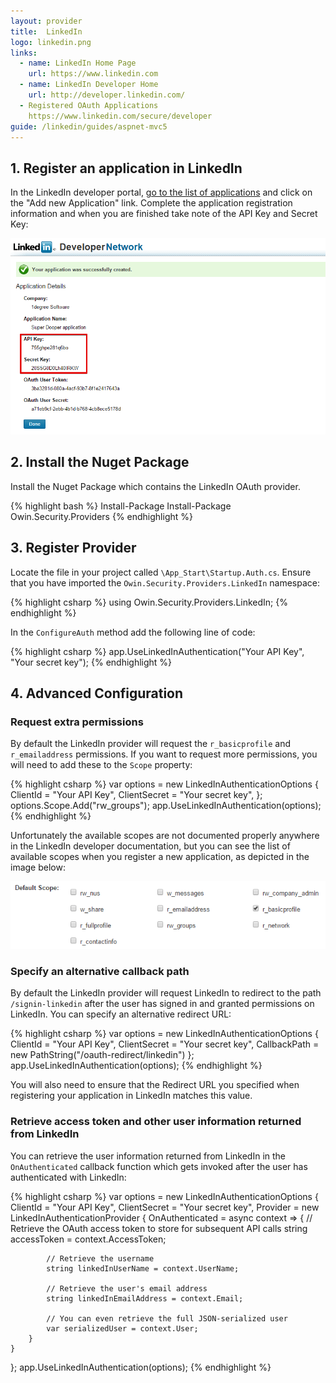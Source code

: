 ```yaml
---
layout: provider
title:  LinkedIn
logo: linkedin.png
links:
  - name: LinkedIn Home Page
    url: https://www.linkedin.com
  - name: LinkedIn Developer Home
    url: http://developer.linkedin.com/
  - Registered OAuth Applications
    https://www.linkedin.com/secure/developer
guide: /linkedin/guides/aspnet-mvc5
---
```


## 1. Register an application in LinkedIn

In the LinkedIn developer portal, [go to the list of applications](https://www.linkedin.com/secure/developer) and click on the "Add new Application" link. Complete the application registration information and when you are finished take note of the API Key and Secret Key:

![](/images/linkedin-api-key-and-secret-key.png)

## 2. Install the Nuget Package

Install the Nuget Package which contains the LinkedIn OAuth provider.

{% highlight bash %}
Install-Package Install-Package Owin.Security.Providers
{% endhighlight %}

## 3. Register Provider
 
Locate the file in your project called `\App_Start\Startup.Auth.cs`. Ensure that you have imported the `Owin.Security.Providers.LinkedIn` namespace:

{% highlight csharp %}
using Owin.Security.Providers.LinkedIn;
{% endhighlight %}

In the `ConfigureAuth` method add the following line of code:

{% highlight csharp %}
app.UseLinkedInAuthentication("Your API Key", "Your secret key");
{% endhighlight %}

## 4. Advanced Configuration

### Request extra permissions

By default the LinkedIn provider will request the `r_basicprofile` and `r_emailaddress` permissions. If you want to request more permissions, you will need to add these to the `Scope` property:

{% highlight csharp %}
var options = new LinkedInAuthenticationOptions
{
    ClientId = "Your API Key",
    ClientSecret = "Your secret key",
};
options.Scope.Add("rw_groups");
app.UseLinkedInAuthentication(options);
{% endhighlight %}

Unfortunately the available scopes are not documented properly anywhere in the LinkedIn developer documentation, but you can see the list of available scopes when you register a new application, as depicted in the image below:

![](/images/linkedin-scopes.png)

### Specify an alternative callback path

By default the LinkedIn provider will request LinkedIn to redirect to the path `/signin-linkedin` after the user has signed in and granted permissions on LinkedIn. You can specify an alternative redirect URL:

{% highlight csharp %}
var options = new LinkedInAuthenticationOptions
{
    ClientId = "Your API Key",
    ClientSecret = "Your secret key",
    CallbackPath = new PathString("/oauth-redirect/linkedin")
};
app.UseLinkedInAuthentication(options);
{% endhighlight %}

You will also need to ensure that the Redirect URL you specified when registering your application in LinkedIn matches this value.

### Retrieve access token and other user information returned from LinkedIn

You can retrieve the user information returned from LinkedIn in the `OnAuthenticated` callback function which gets invoked after the user has authenticated with LinkedIn:

{% highlight csharp %}
var options = new LinkedInAuthenticationOptions
{
    ClientId = "Your API Key",
    ClientSecret = "Your secret key",
    Provider = new LinkedInAuthenticationProvider
    {
        OnAuthenticated = async context =>
        {
            // Retrieve the OAuth access token to store for subsequent API calls
            string accessToken = context.AccessToken;

            // Retrieve the username
            string linkedInUserName = context.UserName;

            // Retrieve the user's email address
            string linkedInEmailAddress = context.Email;

            // You can even retrieve the full JSON-serialized user
            var serializedUser = context.User;
        }
    }
};
app.UseLinkedInAuthentication(options);
{% endhighlight %}
